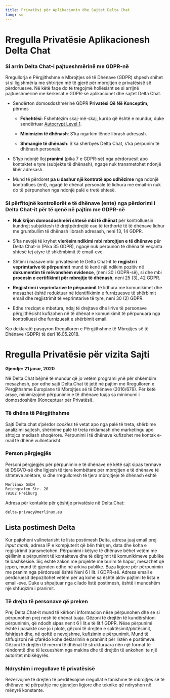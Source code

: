 ```yaml
---
title: Privatësi për Aplikacionin dhe Sajtet Delta Chat
lang: sq
---
```


# Rregulla Privatësie Aplikacionesh Delta Chat 

###  Si arrin Delta Chat-i pajtueshmërinë me GDPR-në 

Rregullorja e Përgjithshme e Mbrojtjes së të Dhënave (GDPR) shpesh shihet si
si ligjshmëria me shtrirjen më të gjerë për mbrojtjen e privatësisë së përdoruesve. 
Në këtë faqe do të tregojmë hollësisht se si arrijnë pajtueshmërinë me kërkesat 
e GDPR-së aplikacionet dhe sajtet Delta Chat. 

- Sendërton domosdoshmërinë GDPR **Privatësi Që Në Konceptim**, përmes

  - **Fshehtësi**: Fshehtëzim skaj-më-skaj, kurdo që është e mundur, duke sendërtuar [Autocrypt
  Level 1](https://autocrypt.org).

  - **Minimizim të dhënash**: S’ka ngarkim lënde librash adresash.

  - **Shmangie të dhënash**: S’ka shërbyes Delta Chat, s’ka përpunim të dhënash personale.

- S’lyp ndonjë lloj **pranimi** (pika 7 e GDPR-së) nga përdoruesit apo kontaktet e tyre (subjekte të dhënash), ngaqë nuk transmetohet ndonjë libër adresash.

- Mund të përdoret **pa u dashur një kontratë apo udhëzime** nga ndonjë kontrollues (ent), ngaqë të dhënat personale të lidhura me email-in nuk do të përpunohen nga ndonjë palë e tretë shtesë. 


### Si përfitojnë kontrollorët e të dhënave (ente) nga përdorimi i Delta Chat-it për të qenë në pajtim me GDPR-në

- **Nuk krijon domosdoshmëri shtesë mbi të dhënat** për kontrolluesin kundrejt subjektesh të drejtpërdrejtë ose të tërthortë të të dhënave 
  lidhur me grumbullim të dhënash librash adresash, neni 13, 14 GDPR.

- S’ka nevojë të kryhet **vlerësim ndikimi mbi mbrojtjen e të dhënave** për Delta Chat-in (Pika 35 GDPR), ngaqë nuk përpunon të dhëna të veçanta shtesë tej atyre të shkëmbimit të email-eve.

- Shtimi i masave mbi privatësinë të Delta Chat-it te 
  **regjistri i veprimtarive të përpunimit** mund të kenë një ndikim pozitiv 
  në  **dokumentim të mëvonshëm evidence**, (neni 30 i GDPR-së), 
  si dhe mbi **procesin e certifikimit për mbrojtje të dhënash**, neni 25 (3), 42 GDPR.

- **Regjistrimi i veprimtarive të përpunimit** të lidhura me komunikimet dhe mesazhet është
  reduktuar në identifikimin e furnizuesve të shërbimit email dhe regjistrimit të veprimtarive të tyre, neni 30 (2) GDPR.

- Edhe rreziqet e mbetura, ndaj të drejtave dhe lirive të personave 
  përgjithësisht kufizohen në të dhënat e komunikimit të përpunuara 
  nga kontrolluesi dhe furnizuesit e shërbimit email.



Kjo deklaratë pasqyron Rregulloren e Përgjithshme të Mbrojtjes së të Dhënave (GDPR) të deri 16.05.2018.

# Rregulla Privatësie për vizita Sajti 

**Gjendje: 21 janar, 2020**

Në Delta.Chat bëjmë të mundur që jo vetëm programi ynë për shkëmbim
mesazhesh, por edhe sajti Delta.Chat të jetë në pajtim me Rregulloren
e Përgjithshme Europiane të Mbrojtjes së të Dhënave (2016/679). Për këtë arsye,
minimizojmë përpunimin e të dhënave tuaja sa minimumi i domosdoshëm
(Konceptuar për Privatësi).

### Të dhëna të Përgjithshme

Sajti Delta.chat s’përdor <em>cookies</em> të vetat apo nga palë të treta,
shërbime analizimi sajtesh, shërbime palë të treta reklamash dhe marketingu
apo shtojca mediash shoqërore. Përpunimi i të dhënave kufizohet me kontak
e-mail të dhënë vullnetarisht.

### Person përgjegjës

Personi përgjegjës për përpunimin e të dhënave në këtë sajt sipas termave
të DSGVO-së dhe ligjesh të tjera kombëtare për mbrojtjen e të dhënave të
shteteve anëtare, si dhe rregulloresh të tjera mbrojtjeje të dhënash është

	Merlinux GmbH
	Reichgrafen Str. 20 
	79102 Freiburg

Adresa për kontakte për çështje privatësie në Delta.Chat:

	delta-privacy@merlinux.eu

## Lista postimesh Delta

Kur pajtoheni vullnetarisht te lista postimesh Delta, adresa juaj email
prej <em>input mask</em>, adresa IP e kompjuterit që bën thirrjen, data
dhe koha e regjistrimit transmetohen. Përpunimi i këtyre të dhënave bëhet
vetëm me qëllimin e përpunimit të kontakteve dhe të dërgimit të komunikimeve
publike të bashkësisë. Siç është zakon me projekte me burim të hapur, mesazhet
që jepen, mund të gjenden edhe në arkiva publike. Baza ligjore për përpunimin
me pranim nga përdoruesi është Neni 6 I lit. i GDPR-së. Adresa email e përdoruesit
depozitohet vetëm për aq kohë sa është aktiv pajtimi te lista e email-eve. Duke
u shpajtuar nga cilado listë postimesh, është i mundshëm një shfuqizim i pranimit.

### Të drejta të personave që preken

Prej Delta.Chat-it mund të kërkoni informacion nëse përpunohen dhe se si
përpunohen prej nesh të dhënat tuaja. Gëzoni të drejtën të kundërshtoni
përpunimin, që ndodh sipas nenit 6 I lit.e të lit.f GDPR. Nëse përpunimi është
i pasaktë ose jo i plotë, gëzoni të drejtën e saktësimit/plotësimit, fshirjesh dhe,
në qoftë e nevojshme, kufizimin e përpunimit. Mund të shfuqizoni në çfarëdo
kohe deklarimin e pranimit për listën e postimeve. Gëzoni të drejtën të merrni
të dhënat të strukturuara nën një format të rëndomtë dhe të lexueshëm nga
makina dhe të drejtën të ankoheni te një autoritet mbikëqyrës.

### Ndryshim i rregullave të privatësisë

Rezervojmë të drejtën të përditësojmë rregullat e tanishme të mbrojtjes së të dhënave
në përputhje me gjendjen ligjore dhe teknike që ndryshon në mënyrë konstante.


